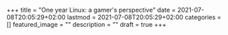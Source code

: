 +++
title =  "One year Linux: a gamer's perspective"
date = 2021-07-08T20:05:29+02:00
lastmod = 2021-07-08T20:05:29+02:00
categories = []
featured_image = ""
description = ""
draft = true
+++

<!--more-->

